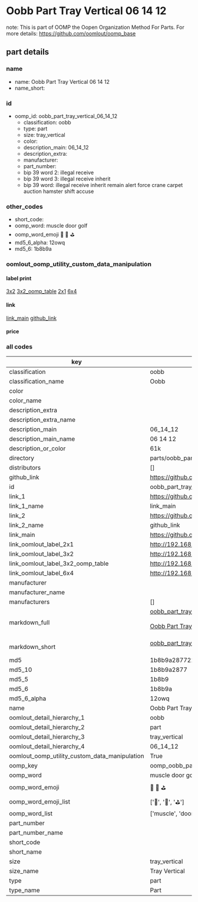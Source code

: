 # Oobb Part Tray Vertical 06 14 12  

note: This is part of OOMP the Oopen Organization Method For Parts. For more details: https://github.com/oomlout/oomp_base

##  part details





### name
* name: Oobb Part Tray Vertical 06 14 12
* name_short: 
### id
* oomp_id: oobb_part_tray_vertical_06_14_12
  * classification: oobb
  * type: part
  * size: tray_vertical
  * color: 
  * description_main: 06_14_12
  * description_extra: 
  * manufacturer: 
  * part_number: 
  * bip 39 word 2: illegal receive
  * bip 39 word 3: illegal receive inherit
  * bip 39 word: illegal receive inherit remain alert force crane carpet auction hamster shift accuse

### other_codes
* short_code: 
* oomp_word: muscle door golf
* oomp_word_emoji :muscle: :door: :golf:
* md5_6_alpha: 12owq
* md5_6: 1b8b9a






### oomlout_oomp_utility_custom_data_manipulation
#### label print
[3x2](http://192.168.1.245:1112/?label=oomp%2012owq)
[3x2_oomp_table](http://192.168.1.107:1112/?label=oomp%2012owq)
[2x1](http://192.168.1.242:1112/?label=oomp%2012owq)
[6x4](http://192.168.1.55:1112/?label=oomp%2012owq)    

#### link

[link_main](https://github.com/oomlout/oomlout_oomp_current_version_messy/tree/main/parts/oobb_part_tray_vertical_06_14_12) [github_link](https://github.com/oomlout/oomlout_oomp_part_src/tree/main/parts/oobb_part_tray_vertical_06_14_12)                             

#### price







### all codes 
| key | value |  
| --- | --- |  
| classification | oobb |  
| classification_name | Oobb |  
| color |  |  
| color_name |  |  
| description_extra |  |  
| description_extra_name |  |  
| description_main | 06_14_12 |  
| description_main_name | 06 14 12 |  
| description_or_color | 61k |  
| directory | parts/oobb_part_tray_vertical_06_14_12 |  
| distributors | [] |  
| github_link | https://github.com/oomlout/oomlout_oomp_part_src/tree/main/parts/oobb_part_tray_vertical_06_14_12 |  
| id | oobb_part_tray_vertical_06_14_12 |  
| link_1 | https://github.com/oomlout/oomlout_oomp_current_version_messy/tree/main/parts/oobb_part_tray_vertical_06_14_12 |  
| link_1_name | link_main |  
| link_2 | https://github.com/oomlout/oomlout_oomp_part_src/tree/main/parts/oobb_part_tray_vertical_06_14_12 |  
| link_2_name | github_link |  
| link_main | https://github.com/oomlout/oomlout_oomp_current_version_messy/tree/main/parts/oobb_part_tray_vertical_06_14_12 |  
| link_oomlout_label_2x1 | http://192.168.1.242:1112/?label=oomp%2012owq |  
| link_oomlout_label_3x2 | http://192.168.1.245:1112/?label=oomp%2012owq |  
| link_oomlout_label_3x2_oomp_table | http://192.168.1.107:1112/?label=oomp%2012owq |  
| link_oomlout_label_6x4 | http://192.168.1.55:1112/?label=oomp%2012owq |  
| manufacturer |  |  
| manufacturer_name |  |  
| manufacturers | [] |  
| markdown_full | [oobb_part_tray_vertical_06_14_12](https://github.com/oomlout/oomlout_oomp_current_version_messy/tree/main/parts/oobb_part_tray_vertical_06_14_12)<br>[](https://github.com/oomlout/oomlout_oomp_current_version_messy/tree/main/parts/oobb_part_tray_vertical_06_14_12)<br>[Oobb Part Tray Vertical 06 14 12](https://github.com/oomlout/oomlout_oomp_current_version_messy/tree/main/parts/oobb_part_tray_vertical_06_14_12)<br><br> |  
| markdown_short | [oobb_part_tray_vertical_06_14_12](https://github.com/oomlout/oomlout_oomp_current_version_messy/tree/main/parts/oobb_part_tray_vertical_06_14_12)<br><br> |  
| md5 | 1b8b9a287722c6496c031b58e7ace388 |  
| md5_10 | 1b8b9a2877 |  
| md5_5 | 1b8b9 |  
| md5_6 | 1b8b9a |  
| md5_6_alpha | 12owq |  
| name | Oobb Part Tray Vertical 06 14 12 |  
| oomlout_detail_hierarchy_1 | oobb |  
| oomlout_detail_hierarchy_2 | part |  
| oomlout_detail_hierarchy_3 | tray_vertical |  
| oomlout_detail_hierarchy_4 | 06_14_12 |  
| oomlout_oomp_utility_custom_data_manipulation | True |  
| oomp_key | oomp_oobb_part_tray_vertical_06_14_12 |  
| oomp_word | muscle door golf |  
| oomp_word_emoji | :muscle: :door: :golf: |  
| oomp_word_emoji_list | [':muscle:', ':door:', ':golf:'] |  
| oomp_word_list | ['muscle', 'door', 'golf'] |  
| part_number |  |  
| part_number_name |  |  
| short_code |  |  
| short_name |  |  
| size | tray_vertical |  
| size_name | Tray Vertical |  
| type | part |  
| type_name | Part |  
